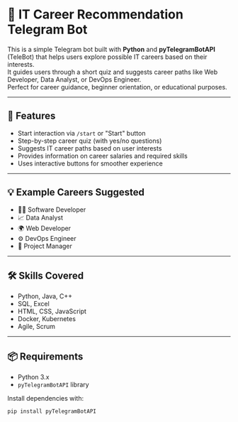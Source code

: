 # 🤖 IT Career Recommendation Telegram Bot

This is a simple Telegram bot built with **Python** and **pyTelegramBotAPI** (TeleBot) that helps users explore possible IT careers based on their interests.  
It guides users through a short quiz and suggests career paths like Web Developer, Data Analyst, or DevOps Engineer.  
Perfect for career guidance, beginner orientation, or educational purposes.

---

## 🚀 Features

- Start interaction via `/start` or "Start" button
- Step-by-step career quiz (with yes/no questions)
- Suggests IT career paths based on user interests
- Provides information on career salaries and required skills
- Uses interactive buttons for smoother experience

---

## 💡 Example Careers Suggested

- 👨‍💻 Software Developer  
- 📈 Data Analyst  
- 🌍 Web Developer  
- ⚙️ DevOps Engineer  
- 👔 Project Manager  

---

## 🛠️ Skills Covered

- Python, Java, C++  
- SQL, Excel  
- HTML, CSS, JavaScript  
- Docker, Kubernetes  
- Agile, Scrum  

---

## 📦 Requirements

- Python 3.x
- `pyTelegramBotAPI` library

Install dependencies with:

```bash
pip install pyTelegramBotAPI

